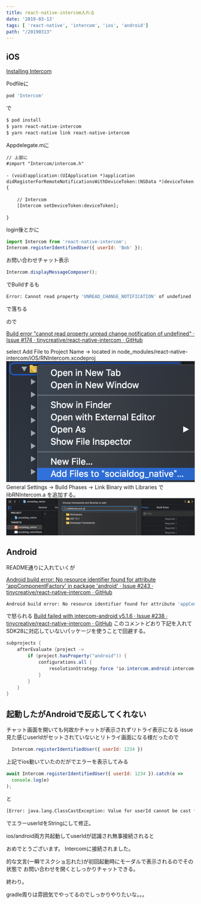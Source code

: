 ```yaml
---
title: react-native-intercom入れる
date: '2019-03-13'
tags: [ 'react-native', 'intercom', 'ios', 'android']
path: "/20190313"
---
```


## iOS

[Installing Intercom](https://developers.intercom.com/installing-intercom/docs/ios-installation)

Podfileに

```sh
pod 'Intercom'
```

で

```sh
$ pod install
$ yarn react-native-intercom
$ yarn react-native link react-native-intercom
```

Appdelegate.mに
```objc
// 上部に
#import "Intercom/intercom.h"

- (void)application:(UIApplication *)application didRegisterForRemoteNotificationsWithDeviceToken:(NSData *)deviceToken {

    // Intercom
    [Intercom setDeviceToken:deviceToken];

}

```


login後とかに
```js
import Intercom from 'react-native-intercom';
Intercom.registerIdentifiedUser({ userId: 'Bob' });
```

お問い合わせチャット表示
```js
Intercom.displayMessageComposer();
```

でBuildするも
```sh
Error: Cannot read property 'UNREAD_CHANGE_NOTIFICATION' of undefined
```
で落ちる

ので

[Build error "cannot read property unread change notification of undefined" · Issue #174 · tinycreative/react-native-intercom · GitHub](https://github.com/tinycreative/react-native-intercom/issues/174#issuecomment-367956506)

select Add File to Project Name -> located in node_modules/react-native-intercom/iOS/RNIntercom.xcodeproj
![1.png](./1.png)
General Settings -> Build Phases -> Link Binary with Libraries で libRNIntercom.a を追加する。
![2.png](./2.png)




## Android

README通りに入れていくが

[Android build error: No resource identifier found for attribute 'appComponentFactory' in package 'android' · Issue #243 · tinycreative/react-native-intercom · GitHub](https://github.com/tinycreative/react-native-intercom/issues/243)
```sh
Android build error: No resource identifier found for attribute 'appComponentFactory' in package 'android' 
```
で怒られる
[Build failed with intercom-android v5.1.6 · Issue #238 · tinycreative/react-native-intercom · GitHub](https://github.com/tinycreative/react-native-intercom/issues/238#issuecomment-438968593)
このコメントどおり下記を入れてSDK28に対応していないパッケージを使うことで回避する。


```java
subprojects {
    afterEvaluate {project ->
        if (project.hasProperty("android")) {
            configurations.all {
                resolutionStrategy.force 'io.intercom.android:intercom-sdk-base:5.1.5'
            }
        }
    }
}
```


## 起動したがAndroidで反応してくれない

チャット画面を開いても何故かチャットが表示されずリトライ表示になる
issue見た感じuserIdがセットされていないとリトライ画面になる様だったので

```js
  Intercom.registerIdentifiedUser({ userId: 1234 })
```

上記でios動いていたのだがでエラーを表示してみる

```js
await Intercom.registerIdentifiedUser({ userId: 1234 }).catch(e =>
  console.log(e)
);
```

と

```sh
[Error: java.lang.ClassCastException: Value for userId cannot be cast from Double to String] framesToPop: 1, code: 'EUNSPECIFIED'
```

でエラーuserIdをStringにして修正。


ios/android両方共起動してuserIdが認識され無事接続されると

おめでとうございます。
Intercomに接続されました。

的な文言(一瞬でスクショ忘れた)が初回起動時にモーダルで表示されるのでその状態で
お問い合わせを開くとしっかりチャットできる。

終わり。


gradle周りは雰囲気でやってるのでしっかりやりたいな。。。

